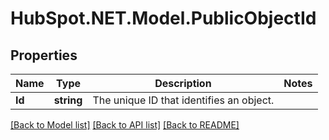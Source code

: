 # HubSpot.NET.Model.PublicObjectId

## Properties

Name | Type | Description | Notes
------------ | ------------- | ------------- | -------------
**Id** | **string** | The unique ID that identifies an object. | 

[[Back to Model list]](../README.md#documentation-for-models) [[Back to API list]](../README.md#documentation-for-api-endpoints) [[Back to README]](../README.md)

